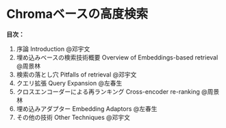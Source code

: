 # Chromaベースの高度検索

**目次：**

1. 序論 Introduction @邓宇文
2. 埋め込みベースの検索技術概要 Overview of Embeddings-based retrieval @周景林
3. 検索の落とし穴 Pitfalls of retrieval @邓宇文
4. クエリ拡張 Query Expansion @左春生
5. クロスエンコーダーによる再ランキング Cross-encoder re-ranking @周景林
6. 埋め込みアダプター Embedding Adaptors @左春生
7. その他の技術 Other Techniques @邓宇文

